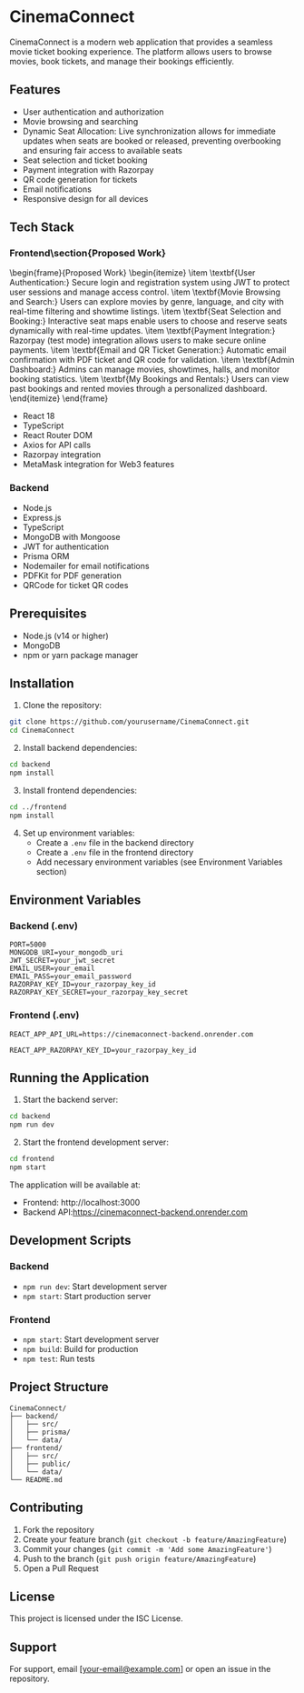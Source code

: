 # CinemaConnect

CinemaConnect is a modern web application that provides a seamless movie ticket booking experience. The platform allows users to browse movies, book tickets, and manage their bookings efficiently.

## Features

- User authentication and authorization
- Movie browsing and searching
- Dynamic Seat Allocation: Live synchronization allows for immediate updates when seats are booked or released, preventing overbooking and ensuring fair access to available seats
- Seat selection and ticket booking
- Payment integration with Razorpay
- QR code generation for tickets
- Email notifications
- Responsive design for all devices

## Tech Stack

### Frontend\section{Proposed Work}
\begin{frame}{Proposed Work}
\begin{itemize}
    \item \textbf{User Authentication:} Secure login and registration system using JWT to protect user sessions and manage access control.
    \item \textbf{Movie Browsing and Search:} Users can explore movies by genre, language, and city with real-time filtering and showtime listings.
    \item \textbf{Seat Selection and Booking:} Interactive seat maps enable users to choose and reserve seats dynamically with real-time updates.
    \item \textbf{Payment Integration:} Razorpay (test mode) integration allows users to make secure online payments.
    \item \textbf{Email and QR Ticket Generation:} Automatic email confirmation with PDF ticket and QR code for validation.
    \item \textbf{Admin Dashboard:} Admins can manage movies, showtimes, halls, and monitor booking statistics.
    \item \textbf{My Bookings and Rentals:} Users can view past bookings and rented movies through a personalized dashboard.
\end{itemize}
\end{frame}

- React 18
- TypeScript
- React Router DOM
- Axios for API calls
- Razorpay integration
- MetaMask integration for Web3 features

### Backend
- Node.js
- Express.js
- TypeScript
- MongoDB with Mongoose
- JWT for authentication
- Prisma ORM
- Nodemailer for email notifications
- PDFKit for PDF generation
- QRCode for ticket QR codes

## Prerequisites

- Node.js (v14 or higher)
- MongoDB
- npm or yarn package manager

## Installation

1. Clone the repository:
```bash
git clone https://github.com/yourusername/CinemaConnect.git
cd CinemaConnect
```

2. Install backend dependencies:
```bash
cd backend
npm install
```

3. Install frontend dependencies:
```bash
cd ../frontend
npm install
```

4. Set up environment variables:
   - Create a `.env` file in the backend directory
   - Create a `.env` file in the frontend directory
   - Add necessary environment variables (see Environment Variables section)

## Environment Variables

### Backend (.env)
```
PORT=5000
MONGODB_URI=your_mongodb_uri
JWT_SECRET=your_jwt_secret
EMAIL_USER=your_email
EMAIL_PASS=your_email_password
RAZORPAY_KEY_ID=your_razorpay_key_id
RAZORPAY_KEY_SECRET=your_razorpay_key_secret
```

### Frontend (.env)
```
REACT_APP_API_URL=https://cinemaconnect-backend.onrender.com

REACT_APP_RAZORPAY_KEY_ID=your_razorpay_key_id
```

## Running the Application

1. Start the backend server:
```bash
cd backend
npm run dev
```

2. Start the frontend development server:
```bash
cd frontend
npm start
```

The application will be available at:
- Frontend: http://localhost:3000
- Backend API:https://cinemaconnect-backend.onrender.com


## Development Scripts

### Backend
- `npm run dev`: Start development server
- `npm start`: Start production server

### Frontend
- `npm start`: Start development server
- `npm build`: Build for production
- `npm test`: Run tests

## Project Structure

```
CinemaConnect/
├── backend/
│   ├── src/
│   ├── prisma/
│   └── data/
├── frontend/
│   ├── src/
│   ├── public/
│   └── data/
└── README.md
```

## Contributing

1. Fork the repository
2. Create your feature branch (`git checkout -b feature/AmazingFeature`)
3. Commit your changes (`git commit -m 'Add some AmazingFeature'`)
4. Push to the branch (`git push origin feature/AmazingFeature`)
5. Open a Pull Request

## License

This project is licensed under the ISC License.

## Support

For support, email [your-email@example.com] or open an issue in the repository. 